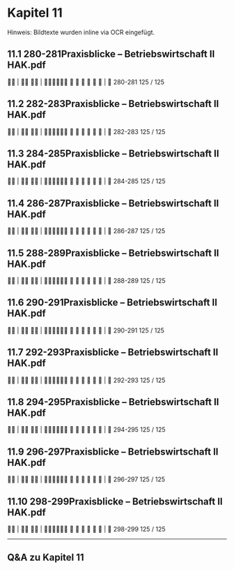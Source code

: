 # Kapitel 11

Hinweis: Bildtexte wurden inline via OCR eingefügt.

## 11.1 280-281Praxisblicke – Betriebswirtschaft II HAK.pdf
 | 
 | 
     
| 
280-281
125 / 125

## 11.2 282-283Praxisblicke – Betriebswirtschaft II HAK.pdf
 | 
 | 
     
| 
282-283
125 / 125

## 11.3 284-285Praxisblicke – Betriebswirtschaft II HAK.pdf
 | 
 | 
     
| 
284-285
125 / 125

## 11.4 286-287Praxisblicke – Betriebswirtschaft II HAK.pdf
 | 
 | 
     
| 
286-287
125 / 125

## 11.5 288-289Praxisblicke – Betriebswirtschaft II HAK.pdf
 | 
 | 
     
| 
288-289
125 / 125

## 11.6 290-291Praxisblicke – Betriebswirtschaft II HAK.pdf
 | 
 | 
     
| 
290-291
125 / 125

## 11.7 292-293Praxisblicke – Betriebswirtschaft II HAK.pdf
 | 
 | 
     
| 
292-293
125 / 125

## 11.8 294-295Praxisblicke – Betriebswirtschaft II HAK.pdf
 | 
 | 
     
| 
294-295
125 / 125

## 11.9 296-297Praxisblicke – Betriebswirtschaft II HAK.pdf
 | 
 | 
     
| 
296-297
125 / 125

## 11.10 298-299Praxisblicke – Betriebswirtschaft II HAK.pdf
 | 
 | 
     
| 
298-299
125 / 125

---
## Q&A zu Kapitel 11